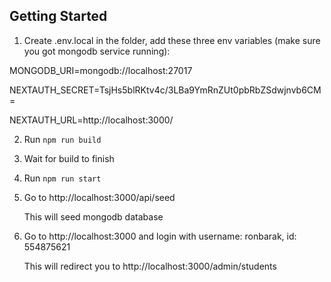 ## Getting Started

1. Create .env.local in the folder, add these three env variables (make sure you got mongodb service running):

MONGODB_URI=mongodb://localhost:27017

NEXTAUTH_SECRET=TsjHs5blRKtv4c/3LBa9YmRnZUt0pbRbZSdwjnvb6CM=

NEXTAUTH_URL=http://localhost:3000/

2. Run `npm run build`
3. Wait for build to finish
4. Run `npm run start`
5. Go to http://localhost:3000/api/seed

   This will seed mongodb database
6. Go to http://localhost:3000 and login with username: ronbarak, id: 554875621

   This will redirect you to http://localhost:3000/admin/students
